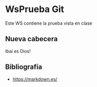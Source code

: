 
# WsPrueba Git

Este WS contiene la prueba vista en clase

## Nueva cabecera

Ibai es Dios!

## Bibliografía

- <https://markdown.es/>